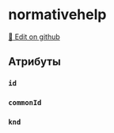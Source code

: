 # normativehelp
[:memo: Edit on github](https://github.com/tihonove/vscode-candy-sugar-extensions/edit/master/server/src/SugarElements/DefaultSugarElementInfos/SystemElements/normativehelp.ts)


## Атрибуты
### `id`

### `commonId`

### `knd`

